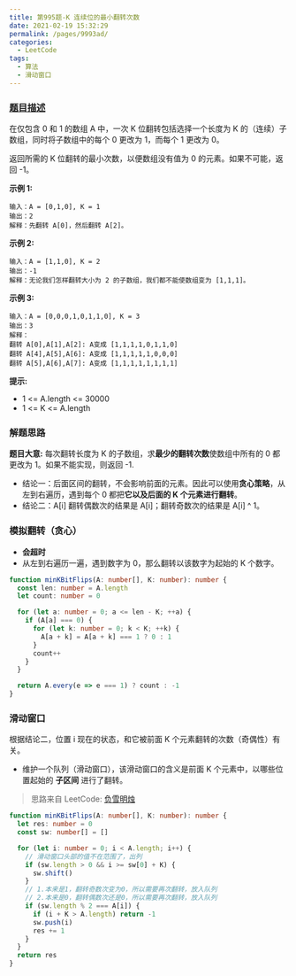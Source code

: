 ```yaml
---
title: 第995题-K 连续位的最小翻转次数
date: 2021-02-19 15:32:29
permalink: /pages/9993ad/
categories:
  - LeetCode
tags:
  - 算法
  - 滑动窗口
---
```


### [题目描述](https://leetcode-cn.com/problems/minimum-number-of-k-consecutive-bit-flips/)

在仅包含 <span class="span-shadow">0</span> 和 <span class="span-shadow">1</span> 的数组 <span class="span-shadow">A</span> 中，一次 <span class="span-shadow">K</span> 位翻转包括选择一个长度为 <span class="span-shadow">K</span> 的（连续）子数组，同时将子数组中的每个 <span class="span-shadow">0</span> 更改为 <span class="span-shadow">1</span>，而每个 <span class="span-shadow">1</span> 更改为 <span class="span-shadow">0</span>。

返回所需的 <span class="span-shadow">K</span> 位翻转的最小次数，以便数组没有值为 <span class="span-shadow">0</span> 的元素。如果不可能，返回 <span class="span-shadow">-1</span>。

<!-- more -->

**示例 1:**

```
输入：A = [0,1,0], K = 1
输出：2
解释：先翻转 A[0]，然后翻转 A[2]。
```

**示例 2:**

```
输入：A = [1,1,0], K = 2
输出：-1
解释：无论我们怎样翻转大小为 2 的子数组，我们都不能使数组变为 [1,1,1]。
```

**示例 3:**

```
输入：A = [0,0,0,1,0,1,1,0], K = 3
输出：3
解释：
翻转 A[0],A[1],A[2]: A变成 [1,1,1,1,0,1,1,0]
翻转 A[4],A[5],A[6]: A变成 [1,1,1,1,1,0,0,0]
翻转 A[5],A[6],A[7]: A变成 [1,1,1,1,1,1,1,1]
```

**提示:**

- <span class="span-shadow">1 <= A.length <= 30000</span>
- <span class="span-shadow">1 <= K <= A.length</span>

### 解题思路

**题目大意:** 每次翻转长度为 K 的子数组，求**最少的翻转次数**使数组中所有的 0 都更改为 1。如果不能实现，则返回 -1.

- <span class="span-shadow">结论一：</span>后面区间的翻转，不会影响前面的元素。因此可以使用**贪心策略**，从左到右遍历，遇到每个 0 都把**它以及后面的 K 个元素进行翻转**。
- <span class="span-shadow">结论二：</span>A[i] 翻转偶数次的结果是 A[i]；翻转奇数次的结果是 A[i] ^ 1。

### 模拟翻转（贪心）

- **会超时**
- 从左到右遍历一遍，遇到数字为 0，那么翻转以该数字为起始的 K 个数字。

```TypeScript
function minKBitFlips(A: number[], K: number): number {
  const len: number = A.length
  let count: number = 0

  for (let a: number = 0; a <= len - K; ++a) {
    if (A[a] === 0) {
      for (let k: number = 0; k < K; ++k) {
        A[a + k] = A[a + k] === 1 ? 0 : 1
      }
      count++
    }
  }

  return A.every(e => e === 1) ? count : -1
}
```

### 滑动窗口

根据<span class="span-shadow">结论二</span>，位置 i 现在的状态，和它被前面 K 个元素翻转的次数（奇偶性）有关。

- 维护一个队列（滑动窗口），该滑动窗口的含义是前面 K 个元素中，以哪些位置起始的 **子区间** 进行了翻转。

> 思路来自 LeetCode: [负雪明烛](https://leetcode-cn.com/problems/minimum-number-of-k-consecutive-bit-flips/solution/hua-dong-chuang-kou-shi-ben-ti-zui-rong-z403l/)

```TypeScript
function minKBitFlips(A: number[], K: number): number {
  let res: number = 0
  const sw: number[] = []

  for (let i: number = 0; i < A.length; i++) {
    // 滑动窗口头部的值不在范围了，出列
    if (sw.length > 0 && i >= sw[0] + K) {
      sw.shift()
    }
    // 1.本来是1，翻转奇数次变为0，所以需要再次翻转，放入队列
    // 2.本来是0，翻转偶数次还是0，所以需要再次翻转，放入队列
    if (sw.length % 2 === A[i]) {
      if (i + K > A.length) return -1
      sw.push(i)
      res += 1
    }
  }
  return res
}
```
